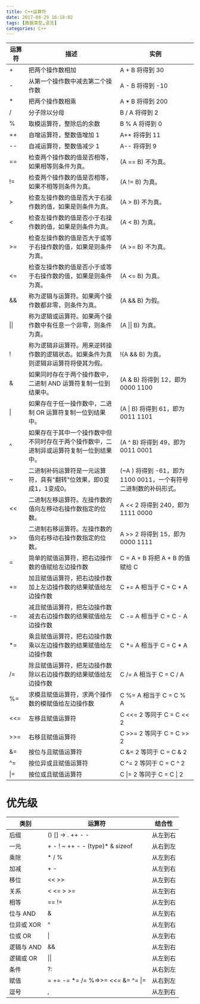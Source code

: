 ```yaml
---
title: C++运算符
date: 2017-08-29 16:18:02
tags: [数据类型,语言]
categories: C++
---
```

运算符 | 描述 | 实例
-|-|-
+ | 把两个操作数相加 | A + B 将得到 30
- | 从第一个操作数中减去第二个操作数 | A - B 将得到 -10
* | 把两个操作数相乘 | A * B 将得到 200
/ | 分子除以分母 | B / A 将得到 2
% | 取模运算符，整除后的余数 | B % A 将得到 0
++ | 自增运算符，整数值增加 1 | A++ 将得到 11
-- | 自减运算符，整数值减少 1 | A-- 将得到 9
== | 检查两个操作数的值是否相等，如果相等则条件为真。 | (A == B) 不为真。
!= | 检查两个操作数的值是否相等，如果不相等则条件为真。 | (A != B) 为真。
> | 检查左操作数的值是否大于右操作数的值，如果是则条件为真。 | (A > B) 不为真。
< | 检查左操作数的值是否小于右操作数的值，如果是则条件为真。 | (A < B) 为真。
>= | 检查左操作数的值是否大于或等于右操作数的值，如果是则条件为真。 | (A >= B) 不为真。
<= | 检查左操作数的值是否小于或等于右操作数的值，如果是则条件为真。 | (A <= B) 为真。
&& | 称为逻辑与运算符。如果两个操作数都非零，则条件为真。 | (A && B) 为假。
&#124;&#124; | 称为逻辑或运算符。如果两个操作数中有任意一个非零，则条件为真。 | (A &#124;&#124; B) 为真。
! | 称为逻辑非运算符。用来逆转操作数的逻辑状态。如果条件为真则逻辑非运算符将使其为假。 | !(A && B) 为真。
& | 如果同时存在于两个操作数中，二进制 AND 运算符复制一位到结果中。 | (A & B) 将得到 12，即为 0000 1100
&#124; | 如果存在于任一操作数中，二进制 OR 运算符复制一位到结果中。 | (A &#124; B) 将得到 61，即为 0011 1101
^ | 如果存在于其中一个操作数中但不同时存在于两个操作数中，二进制异或运算符复制一位到结果中。 | (A ^ B) 将得到 49，即为 0011 0001
~ | 二进制补码运算符是一元运算符，具有"翻转"位效果，即0变成1，1变成0。 | (~A ) 将得到 -61，即为 1100 0011，一个有符号二进制数的补码形式。
<< | 二进制左移运算符。左操作数的值向左移动右操作数指定的位数。 | A << 2 将得到 240，即为 1111 0000
>> | 二进制右移运算符。左操作数的值向右移动右操作数指定的位数。 | A >> 2 将得到 15，即为 0000 1111
= | 简单的赋值运算符，把右边操作数的值赋给左边操作数 | C = A + B 将把 A + B 的值赋给 C
+= | 加且赋值运算符，把右边操作数加上左边操作数的结果赋值给左边操作数 | C += A 相当于 C = C + A
-= | 减且赋值运算符，把左边操作数减去右边操作数的结果赋值给左边操作数 | C -= A 相当于 C = C - A
*= | 乘且赋值运算符，把右边操作数乘以左边操作数的结果赋值给左边操作数 | C *= A 相当于 C = C * A
/= | 除且赋值运算符，把左边操作数除以右边操作数的结果赋值给左边操作数 | C /= A 相当于 C = C / A
%= | 求模且赋值运算符，求两个操作数的模赋值给左边操作数 | C %= A 相当于 C = C % A
<<= | 左移且赋值运算符 | C <<= 2 等同于 C = C << 2
>>= | 右移且赋值运算符 | C >>= 2 等同于 C = C >> 2
&= | 按位与且赋值运算符 | C &= 2 等同于 C = C & 2
^= | 按位异或且赋值运算符 | C ^= 2 等同于 C = C ^ 2
&#124;= | 按位或且赋值运算符 | C &#124;= 2 等同于 C = C &#124; 2


<!--more-->
# 优先级
类别  | 运算符  | 结合性
-|-|-
后缀  | () [] -> . ++ - -   | 从左到右
一元  | + - ! ~ ++ - - (type)* & sizeof  | 从右到左
乘除  | * / %  | 从左到右
加减  | + -  | 从左到右
移位  | << >>  | 从左到右
关系  | < <= > >=  | 从左到右
相等  | == !=  | 从左到右
位与 AND  | &  | 从左到右
位异或 XOR  | ^  | 从左到右
位或 OR  | &#124;  | 从左到右
逻辑与 AND  | &&  | 从左到右
逻辑或 OR  | &#124;&#124;  | 从左到右
条件  | ?:  | 从右到左
赋值  | = += -= *= /= %=>>= <<= &= ^= &#124;=  | 从右到左
逗号  | ,  | 从左到右
